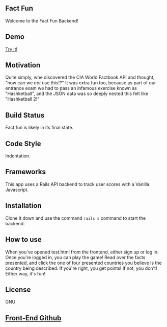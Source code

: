 ## Fact Fun

Welcome to the Fact Fun Backend!

## Demo

[Try it!](https://benbraunstein.github.io/Fact-Fun/test.html)

## Motivation

Quite simply, whe discovered the CIA World Factbook API and thought, "how can we _not_ use this!?" It was extra fun too, because as part of our entrance exam we had to pass an infamous exercise known as "Hashketball", and the JSON data was so deeply nested this felt like "Hashketball 2!"

## Build Status

Fact fun is likely in its final state.

## Code Style

Indentation.

## Frameworks

This app uses a Rails API backend to track user scores with a Vanilla Javascript.

## Installation

Clone it down and use the command `rails s` command to start the backend.

## How to use

When you've opened test.html from the frontend, either sign up or log in. Once you're logged in, you can play the game! Read over the facts presented, and click the one of four presented countries you believe is the country being described. If you're right, you get points! If not, you don't! Either way, it's fun!

## License

GNU

## [Front-End Github](https://github.com/MildlyConfused/Fact-Fun)
